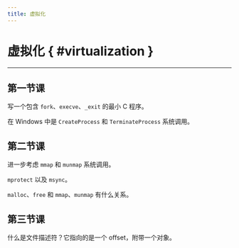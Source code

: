 ```yaml
---
title: 虚拟化
---
```


虚拟化 { #virtualization }
==========================

***

第一节课
--------

写一个包含 `fork`、`execve`、`_exit` 的最小 C 程序。

在 Windows 中是 `CreateProcess` 和 `TerminateProcess` 系统调用。

第二节课
--------

进一步考虑 `mmap` 和 `munmap` 系统调用。

`mprotect` 以及 `msync`。

`malloc`、`free` 和 `mmap`、`munmap` 有什么关系。

第三节课
--------

什么是文件描述符？它指向的是一个 offset，附带一个对象。
